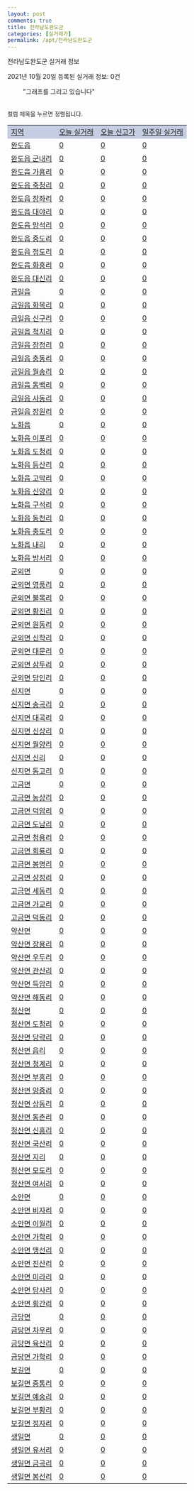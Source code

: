 ```yaml
---
layout: post
comments: true
title: 전라남도완도군
categories: [실거래가]
permalink: /apt/전라남도완도군
---
```


전라남도완도군 실거래 정보

2021년 10월 20일 등록된 실거래 정보: 0건

<!--<script async src="https://pagead2.googlesyndication.com/pagead/js/adsbygoogle.js?client=ca-pub-3485438051770037"
 crossorigin="anonymous"></script>-->

<script type="text/javascript">
  google.charts.load('current', {'packages':['corechart']});
  google.charts.setOnLoadCallback(drawChart);

  function drawChart() {
    var data = google.visualization.arrayToDataTable([['거래일', '매매', '전월세', '전매'], ['21-01', 6, 1, 9], ['21-02', 7, 2, 16], ['21-03', 11, 0, 0], ['21-04', 10, 0, 8], ['21-05', 4, 0, 0], ['21-06', 7, 2, 0], ['21-07', 7, 2, 1], ['21-08', 7, 1, 1], ['21-09', 6, 1, 2], ['21-10', 3, 0, 0]]);

    var options = {
      title: '최근 1년간 유형별 거래량 추이',
      legend: { position: 'bottom' }
    };

    setTimeout(function() {
        var chart = new google.visualization.LineChart(document.getElementById('columnchart_material'));
        chart.draw(data, (options));
        document.getElementById('loading').style.display = 'none';
        var dayLabel = (new Date()).getDay();
        if (dayLabel < 2) {
            sorttable.innerSortFunction.apply(document.getElementById('week'), []);
            sorttable.innerSortFunction.apply(document.getElementById('week'), []);        
        }
        else {
            sorttable.innerSortFunction.apply(document.getElementById('today'), []);
            sorttable.innerSortFunction.apply(document.getElementById('today'), []);
        }
    }, 200);

  }
</script>

<div id="loading" style="z-index:20; display: block; margin-left: 35px">"그래프를 그리고 있습니다"</div>
<div id="columnchart_material" style="width: 95%; margin-left: -35px; display: block"></div>
<!--<div style="width: 95%; margin-left: -35px; display: block">
      <script async src="https://pagead2.googlesyndication.com/pagead/js/adsbygoogle.js?client=ca-pub-3485438051770037"
          crossorigin="anonymous"></script>
      <ins class="adsbygoogle"
          style="display:block"
          data-ad-format="fluid"
          data-ad-layout-key="-fb+5w+4e-db+86"
          data-ad-client="ca-pub-3485438051770037"
          data-ad-slot="1827090281"></ins>
      <script>
          (adsbygoogle = window.adsbygoogle || []).push({});
      </script>
</div>-->
<br>

<font size='small' style='font-size: small;'>컬럼 제목을 누르면 정렬됩니다.</font>
<table class="sortable">
  <tr style='background-color: rgba(114, 132, 186,0.4);'>
    <td id="region"><a href="#">지역</a></td>
    <td id="today"><a href="#">오늘 실거래</a></td>
    <td id="today_new"><a href="#">오늘 신고가</a></td>
    <td id="week"><a href="#">일주일 실거래</a></td>
  </tr>

  
  <tr class="item">
    <td><a href="전라남도완도군완도읍">완도읍</a></td>
    <td><a href="전라남도완도군완도읍">0</a></td>
    <td><a href="전라남도완도군완도읍">0</a></td>
    <td><a href="전라남도완도군완도읍">0</a></td>
  </tr>
    

  <tr class="item">
    <td><a href="전라남도완도군완도읍군내리">완도읍 군내리</a></td>
    <td><a href="전라남도완도군완도읍군내리">0</a></td>
    <td><a href="전라남도완도군완도읍군내리">0</a></td>
    <td><a href="전라남도완도군완도읍군내리">0</a></td>
  </tr>
    

  <tr class="item">
    <td><a href="전라남도완도군완도읍가용리">완도읍 가용리</a></td>
    <td><a href="전라남도완도군완도읍가용리">0</a></td>
    <td><a href="전라남도완도군완도읍가용리">0</a></td>
    <td><a href="전라남도완도군완도읍가용리">0</a></td>
  </tr>
    

  <tr class="item">
    <td><a href="전라남도완도군완도읍죽청리">완도읍 죽청리</a></td>
    <td><a href="전라남도완도군완도읍죽청리">0</a></td>
    <td><a href="전라남도완도군완도읍죽청리">0</a></td>
    <td><a href="전라남도완도군완도읍죽청리">0</a></td>
  </tr>
    

  <tr class="item">
    <td><a href="전라남도완도군완도읍장좌리">완도읍 장좌리</a></td>
    <td><a href="전라남도완도군완도읍장좌리">0</a></td>
    <td><a href="전라남도완도군완도읍장좌리">0</a></td>
    <td><a href="전라남도완도군완도읍장좌리">0</a></td>
  </tr>
    

  <tr class="item">
    <td><a href="전라남도완도군완도읍대야리">완도읍 대야리</a></td>
    <td><a href="전라남도완도군완도읍대야리">0</a></td>
    <td><a href="전라남도완도군완도읍대야리">0</a></td>
    <td><a href="전라남도완도군완도읍대야리">0</a></td>
  </tr>
    

  <tr class="item">
    <td><a href="전라남도완도군완도읍망석리">완도읍 망석리</a></td>
    <td><a href="전라남도완도군완도읍망석리">0</a></td>
    <td><a href="전라남도완도군완도읍망석리">0</a></td>
    <td><a href="전라남도완도군완도읍망석리">0</a></td>
  </tr>
    

  <tr class="item">
    <td><a href="전라남도완도군완도읍중도리">완도읍 중도리</a></td>
    <td><a href="전라남도완도군완도읍중도리">0</a></td>
    <td><a href="전라남도완도군완도읍중도리">0</a></td>
    <td><a href="전라남도완도군완도읍중도리">0</a></td>
  </tr>
    

  <tr class="item">
    <td><a href="전라남도완도군완도읍정도리">완도읍 정도리</a></td>
    <td><a href="전라남도완도군완도읍정도리">0</a></td>
    <td><a href="전라남도완도군완도읍정도리">0</a></td>
    <td><a href="전라남도완도군완도읍정도리">0</a></td>
  </tr>
    

  <tr class="item">
    <td><a href="전라남도완도군완도읍화흥리">완도읍 화흥리</a></td>
    <td><a href="전라남도완도군완도읍화흥리">0</a></td>
    <td><a href="전라남도완도군완도읍화흥리">0</a></td>
    <td><a href="전라남도완도군완도읍화흥리">0</a></td>
  </tr>
    

  <tr class="item">
    <td><a href="전라남도완도군완도읍대신리">완도읍 대신리</a></td>
    <td><a href="전라남도완도군완도읍대신리">0</a></td>
    <td><a href="전라남도완도군완도읍대신리">0</a></td>
    <td><a href="전라남도완도군완도읍대신리">0</a></td>
  </tr>
    

  <tr class="item">
    <td><a href="전라남도완도군금일읍">금일읍</a></td>
    <td><a href="전라남도완도군금일읍">0</a></td>
    <td><a href="전라남도완도군금일읍">0</a></td>
    <td><a href="전라남도완도군금일읍">0</a></td>
  </tr>
    

  <tr class="item">
    <td><a href="전라남도완도군금일읍화목리">금일읍 화목리</a></td>
    <td><a href="전라남도완도군금일읍화목리">0</a></td>
    <td><a href="전라남도완도군금일읍화목리">0</a></td>
    <td><a href="전라남도완도군금일읍화목리">0</a></td>
  </tr>
    

  <tr class="item">
    <td><a href="전라남도완도군금일읍신구리">금일읍 신구리</a></td>
    <td><a href="전라남도완도군금일읍신구리">0</a></td>
    <td><a href="전라남도완도군금일읍신구리">0</a></td>
    <td><a href="전라남도완도군금일읍신구리">0</a></td>
  </tr>
    

  <tr class="item">
    <td><a href="전라남도완도군금일읍척치리">금일읍 척치리</a></td>
    <td><a href="전라남도완도군금일읍척치리">0</a></td>
    <td><a href="전라남도완도군금일읍척치리">0</a></td>
    <td><a href="전라남도완도군금일읍척치리">0</a></td>
  </tr>
    

  <tr class="item">
    <td><a href="전라남도완도군금일읍장정리">금일읍 장정리</a></td>
    <td><a href="전라남도완도군금일읍장정리">0</a></td>
    <td><a href="전라남도완도군금일읍장정리">0</a></td>
    <td><a href="전라남도완도군금일읍장정리">0</a></td>
  </tr>
    

  <tr class="item">
    <td><a href="전라남도완도군금일읍충동리">금일읍 충동리</a></td>
    <td><a href="전라남도완도군금일읍충동리">0</a></td>
    <td><a href="전라남도완도군금일읍충동리">0</a></td>
    <td><a href="전라남도완도군금일읍충동리">0</a></td>
  </tr>
    

  <tr class="item">
    <td><a href="전라남도완도군금일읍월송리">금일읍 월송리</a></td>
    <td><a href="전라남도완도군금일읍월송리">0</a></td>
    <td><a href="전라남도완도군금일읍월송리">0</a></td>
    <td><a href="전라남도완도군금일읍월송리">0</a></td>
  </tr>
    

  <tr class="item">
    <td><a href="전라남도완도군금일읍동백리">금일읍 동백리</a></td>
    <td><a href="전라남도완도군금일읍동백리">0</a></td>
    <td><a href="전라남도완도군금일읍동백리">0</a></td>
    <td><a href="전라남도완도군금일읍동백리">0</a></td>
  </tr>
    

  <tr class="item">
    <td><a href="전라남도완도군금일읍사동리">금일읍 사동리</a></td>
    <td><a href="전라남도완도군금일읍사동리">0</a></td>
    <td><a href="전라남도완도군금일읍사동리">0</a></td>
    <td><a href="전라남도완도군금일읍사동리">0</a></td>
  </tr>
    

  <tr class="item">
    <td><a href="전라남도완도군금일읍장원리">금일읍 장원리</a></td>
    <td><a href="전라남도완도군금일읍장원리">0</a></td>
    <td><a href="전라남도완도군금일읍장원리">0</a></td>
    <td><a href="전라남도완도군금일읍장원리">0</a></td>
  </tr>
    

  <tr class="item">
    <td><a href="전라남도완도군노화읍">노화읍</a></td>
    <td><a href="전라남도완도군노화읍">0</a></td>
    <td><a href="전라남도완도군노화읍">0</a></td>
    <td><a href="전라남도완도군노화읍">0</a></td>
  </tr>
    

  <tr class="item">
    <td><a href="전라남도완도군노화읍이포리">노화읍 이포리</a></td>
    <td><a href="전라남도완도군노화읍이포리">0</a></td>
    <td><a href="전라남도완도군노화읍이포리">0</a></td>
    <td><a href="전라남도완도군노화읍이포리">0</a></td>
  </tr>
    

  <tr class="item">
    <td><a href="전라남도완도군노화읍도청리">노화읍 도청리</a></td>
    <td><a href="전라남도완도군노화읍도청리">0</a></td>
    <td><a href="전라남도완도군노화읍도청리">0</a></td>
    <td><a href="전라남도완도군노화읍도청리">0</a></td>
  </tr>
    

  <tr class="item">
    <td><a href="전라남도완도군노화읍등산리">노화읍 등산리</a></td>
    <td><a href="전라남도완도군노화읍등산리">0</a></td>
    <td><a href="전라남도완도군노화읍등산리">0</a></td>
    <td><a href="전라남도완도군노화읍등산리">0</a></td>
  </tr>
    

  <tr class="item">
    <td><a href="전라남도완도군노화읍고막리">노화읍 고막리</a></td>
    <td><a href="전라남도완도군노화읍고막리">0</a></td>
    <td><a href="전라남도완도군노화읍고막리">0</a></td>
    <td><a href="전라남도완도군노화읍고막리">0</a></td>
  </tr>
    

  <tr class="item">
    <td><a href="전라남도완도군노화읍신양리">노화읍 신양리</a></td>
    <td><a href="전라남도완도군노화읍신양리">0</a></td>
    <td><a href="전라남도완도군노화읍신양리">0</a></td>
    <td><a href="전라남도완도군노화읍신양리">0</a></td>
  </tr>
    

  <tr class="item">
    <td><a href="전라남도완도군노화읍구석리">노화읍 구석리</a></td>
    <td><a href="전라남도완도군노화읍구석리">0</a></td>
    <td><a href="전라남도완도군노화읍구석리">0</a></td>
    <td><a href="전라남도완도군노화읍구석리">0</a></td>
  </tr>
    

  <tr class="item">
    <td><a href="전라남도완도군노화읍동천리">노화읍 동천리</a></td>
    <td><a href="전라남도완도군노화읍동천리">0</a></td>
    <td><a href="전라남도완도군노화읍동천리">0</a></td>
    <td><a href="전라남도완도군노화읍동천리">0</a></td>
  </tr>
    

  <tr class="item">
    <td><a href="전라남도완도군노화읍충도리">노화읍 충도리</a></td>
    <td><a href="전라남도완도군노화읍충도리">0</a></td>
    <td><a href="전라남도완도군노화읍충도리">0</a></td>
    <td><a href="전라남도완도군노화읍충도리">0</a></td>
  </tr>
    

  <tr class="item">
    <td><a href="전라남도완도군노화읍내리">노화읍 내리</a></td>
    <td><a href="전라남도완도군노화읍내리">0</a></td>
    <td><a href="전라남도완도군노화읍내리">0</a></td>
    <td><a href="전라남도완도군노화읍내리">0</a></td>
  </tr>
    

  <tr class="item">
    <td><a href="전라남도완도군노화읍방서리">노화읍 방서리</a></td>
    <td><a href="전라남도완도군노화읍방서리">0</a></td>
    <td><a href="전라남도완도군노화읍방서리">0</a></td>
    <td><a href="전라남도완도군노화읍방서리">0</a></td>
  </tr>
    

  <tr class="item">
    <td><a href="전라남도완도군군외면">군외면</a></td>
    <td><a href="전라남도완도군군외면">0</a></td>
    <td><a href="전라남도완도군군외면">0</a></td>
    <td><a href="전라남도완도군군외면">0</a></td>
  </tr>
    

  <tr class="item">
    <td><a href="전라남도완도군군외면영풍리">군외면 영풍리</a></td>
    <td><a href="전라남도완도군군외면영풍리">0</a></td>
    <td><a href="전라남도완도군군외면영풍리">0</a></td>
    <td><a href="전라남도완도군군외면영풍리">0</a></td>
  </tr>
    

  <tr class="item">
    <td><a href="전라남도완도군군외면불목리">군외면 불목리</a></td>
    <td><a href="전라남도완도군군외면불목리">0</a></td>
    <td><a href="전라남도완도군군외면불목리">0</a></td>
    <td><a href="전라남도완도군군외면불목리">0</a></td>
  </tr>
    

  <tr class="item">
    <td><a href="전라남도완도군군외면황진리">군외면 황진리</a></td>
    <td><a href="전라남도완도군군외면황진리">0</a></td>
    <td><a href="전라남도완도군군외면황진리">0</a></td>
    <td><a href="전라남도완도군군외면황진리">0</a></td>
  </tr>
    

  <tr class="item">
    <td><a href="전라남도완도군군외면원동리">군외면 원동리</a></td>
    <td><a href="전라남도완도군군외면원동리">0</a></td>
    <td><a href="전라남도완도군군외면원동리">0</a></td>
    <td><a href="전라남도완도군군외면원동리">0</a></td>
  </tr>
    

  <tr class="item">
    <td><a href="전라남도완도군군외면신학리">군외면 신학리</a></td>
    <td><a href="전라남도완도군군외면신학리">0</a></td>
    <td><a href="전라남도완도군군외면신학리">0</a></td>
    <td><a href="전라남도완도군군외면신학리">0</a></td>
  </tr>
    

  <tr class="item">
    <td><a href="전라남도완도군군외면대문리">군외면 대문리</a></td>
    <td><a href="전라남도완도군군외면대문리">0</a></td>
    <td><a href="전라남도완도군군외면대문리">0</a></td>
    <td><a href="전라남도완도군군외면대문리">0</a></td>
  </tr>
    

  <tr class="item">
    <td><a href="전라남도완도군군외면삼두리">군외면 삼두리</a></td>
    <td><a href="전라남도완도군군외면삼두리">0</a></td>
    <td><a href="전라남도완도군군외면삼두리">0</a></td>
    <td><a href="전라남도완도군군외면삼두리">0</a></td>
  </tr>
    

  <tr class="item">
    <td><a href="전라남도완도군군외면당인리">군외면 당인리</a></td>
    <td><a href="전라남도완도군군외면당인리">0</a></td>
    <td><a href="전라남도완도군군외면당인리">0</a></td>
    <td><a href="전라남도완도군군외면당인리">0</a></td>
  </tr>
    

  <tr class="item">
    <td><a href="전라남도완도군신지면">신지면</a></td>
    <td><a href="전라남도완도군신지면">0</a></td>
    <td><a href="전라남도완도군신지면">0</a></td>
    <td><a href="전라남도완도군신지면">0</a></td>
  </tr>
    

  <tr class="item">
    <td><a href="전라남도완도군신지면송곡리">신지면 송곡리</a></td>
    <td><a href="전라남도완도군신지면송곡리">0</a></td>
    <td><a href="전라남도완도군신지면송곡리">0</a></td>
    <td><a href="전라남도완도군신지면송곡리">0</a></td>
  </tr>
    

  <tr class="item">
    <td><a href="전라남도완도군신지면대곡리">신지면 대곡리</a></td>
    <td><a href="전라남도완도군신지면대곡리">0</a></td>
    <td><a href="전라남도완도군신지면대곡리">0</a></td>
    <td><a href="전라남도완도군신지면대곡리">0</a></td>
  </tr>
    

  <tr class="item">
    <td><a href="전라남도완도군신지면신상리">신지면 신상리</a></td>
    <td><a href="전라남도완도군신지면신상리">0</a></td>
    <td><a href="전라남도완도군신지면신상리">0</a></td>
    <td><a href="전라남도완도군신지면신상리">0</a></td>
  </tr>
    

  <tr class="item">
    <td><a href="전라남도완도군신지면월양리">신지면 월양리</a></td>
    <td><a href="전라남도완도군신지면월양리">0</a></td>
    <td><a href="전라남도완도군신지면월양리">0</a></td>
    <td><a href="전라남도완도군신지면월양리">0</a></td>
  </tr>
    

  <tr class="item">
    <td><a href="전라남도완도군신지면신리">신지면 신리</a></td>
    <td><a href="전라남도완도군신지면신리">0</a></td>
    <td><a href="전라남도완도군신지면신리">0</a></td>
    <td><a href="전라남도완도군신지면신리">0</a></td>
  </tr>
    

  <tr class="item">
    <td><a href="전라남도완도군신지면동고리">신지면 동고리</a></td>
    <td><a href="전라남도완도군신지면동고리">0</a></td>
    <td><a href="전라남도완도군신지면동고리">0</a></td>
    <td><a href="전라남도완도군신지면동고리">0</a></td>
  </tr>
    

  <tr class="item">
    <td><a href="전라남도완도군고금면">고금면</a></td>
    <td><a href="전라남도완도군고금면">0</a></td>
    <td><a href="전라남도완도군고금면">0</a></td>
    <td><a href="전라남도완도군고금면">0</a></td>
  </tr>
    

  <tr class="item">
    <td><a href="전라남도완도군고금면농상리">고금면 농상리</a></td>
    <td><a href="전라남도완도군고금면농상리">0</a></td>
    <td><a href="전라남도완도군고금면농상리">0</a></td>
    <td><a href="전라남도완도군고금면농상리">0</a></td>
  </tr>
    

  <tr class="item">
    <td><a href="전라남도완도군고금면덕암리">고금면 덕암리</a></td>
    <td><a href="전라남도완도군고금면덕암리">0</a></td>
    <td><a href="전라남도완도군고금면덕암리">0</a></td>
    <td><a href="전라남도완도군고금면덕암리">0</a></td>
  </tr>
    

  <tr class="item">
    <td><a href="전라남도완도군고금면도남리">고금면 도남리</a></td>
    <td><a href="전라남도완도군고금면도남리">0</a></td>
    <td><a href="전라남도완도군고금면도남리">0</a></td>
    <td><a href="전라남도완도군고금면도남리">0</a></td>
  </tr>
    

  <tr class="item">
    <td><a href="전라남도완도군고금면청용리">고금면 청용리</a></td>
    <td><a href="전라남도완도군고금면청용리">0</a></td>
    <td><a href="전라남도완도군고금면청용리">0</a></td>
    <td><a href="전라남도완도군고금면청용리">0</a></td>
  </tr>
    

  <tr class="item">
    <td><a href="전라남도완도군고금면회룡리">고금면 회룡리</a></td>
    <td><a href="전라남도완도군고금면회룡리">0</a></td>
    <td><a href="전라남도완도군고금면회룡리">0</a></td>
    <td><a href="전라남도완도군고금면회룡리">0</a></td>
  </tr>
    

  <tr class="item">
    <td><a href="전라남도완도군고금면봉명리">고금면 봉명리</a></td>
    <td><a href="전라남도완도군고금면봉명리">0</a></td>
    <td><a href="전라남도완도군고금면봉명리">0</a></td>
    <td><a href="전라남도완도군고금면봉명리">0</a></td>
  </tr>
    

  <tr class="item">
    <td><a href="전라남도완도군고금면상정리">고금면 상정리</a></td>
    <td><a href="전라남도완도군고금면상정리">0</a></td>
    <td><a href="전라남도완도군고금면상정리">0</a></td>
    <td><a href="전라남도완도군고금면상정리">0</a></td>
  </tr>
    

  <tr class="item">
    <td><a href="전라남도완도군고금면세동리">고금면 세동리</a></td>
    <td><a href="전라남도완도군고금면세동리">0</a></td>
    <td><a href="전라남도완도군고금면세동리">0</a></td>
    <td><a href="전라남도완도군고금면세동리">0</a></td>
  </tr>
    

  <tr class="item">
    <td><a href="전라남도완도군고금면가교리">고금면 가교리</a></td>
    <td><a href="전라남도완도군고금면가교리">0</a></td>
    <td><a href="전라남도완도군고금면가교리">0</a></td>
    <td><a href="전라남도완도군고금면가교리">0</a></td>
  </tr>
    

  <tr class="item">
    <td><a href="전라남도완도군고금면덕동리">고금면 덕동리</a></td>
    <td><a href="전라남도완도군고금면덕동리">0</a></td>
    <td><a href="전라남도완도군고금면덕동리">0</a></td>
    <td><a href="전라남도완도군고금면덕동리">0</a></td>
  </tr>
    

  <tr class="item">
    <td><a href="전라남도완도군약산면">약산면</a></td>
    <td><a href="전라남도완도군약산면">0</a></td>
    <td><a href="전라남도완도군약산면">0</a></td>
    <td><a href="전라남도완도군약산면">0</a></td>
  </tr>
    

  <tr class="item">
    <td><a href="전라남도완도군약산면장용리">약산면 장용리</a></td>
    <td><a href="전라남도완도군약산면장용리">0</a></td>
    <td><a href="전라남도완도군약산면장용리">0</a></td>
    <td><a href="전라남도완도군약산면장용리">0</a></td>
  </tr>
    

  <tr class="item">
    <td><a href="전라남도완도군약산면우두리">약산면 우두리</a></td>
    <td><a href="전라남도완도군약산면우두리">0</a></td>
    <td><a href="전라남도완도군약산면우두리">0</a></td>
    <td><a href="전라남도완도군약산면우두리">0</a></td>
  </tr>
    

  <tr class="item">
    <td><a href="전라남도완도군약산면관산리">약산면 관산리</a></td>
    <td><a href="전라남도완도군약산면관산리">0</a></td>
    <td><a href="전라남도완도군약산면관산리">0</a></td>
    <td><a href="전라남도완도군약산면관산리">0</a></td>
  </tr>
    

  <tr class="item">
    <td><a href="전라남도완도군약산면득암리">약산면 득암리</a></td>
    <td><a href="전라남도완도군약산면득암리">0</a></td>
    <td><a href="전라남도완도군약산면득암리">0</a></td>
    <td><a href="전라남도완도군약산면득암리">0</a></td>
  </tr>
    

  <tr class="item">
    <td><a href="전라남도완도군약산면해동리">약산면 해동리</a></td>
    <td><a href="전라남도완도군약산면해동리">0</a></td>
    <td><a href="전라남도완도군약산면해동리">0</a></td>
    <td><a href="전라남도완도군약산면해동리">0</a></td>
  </tr>
    

  <tr class="item">
    <td><a href="전라남도완도군청산면">청산면</a></td>
    <td><a href="전라남도완도군청산면">0</a></td>
    <td><a href="전라남도완도군청산면">0</a></td>
    <td><a href="전라남도완도군청산면">0</a></td>
  </tr>
    

  <tr class="item">
    <td><a href="전라남도완도군청산면도청리">청산면 도청리</a></td>
    <td><a href="전라남도완도군청산면도청리">0</a></td>
    <td><a href="전라남도완도군청산면도청리">0</a></td>
    <td><a href="전라남도완도군청산면도청리">0</a></td>
  </tr>
    

  <tr class="item">
    <td><a href="전라남도완도군청산면당락리">청산면 당락리</a></td>
    <td><a href="전라남도완도군청산면당락리">0</a></td>
    <td><a href="전라남도완도군청산면당락리">0</a></td>
    <td><a href="전라남도완도군청산면당락리">0</a></td>
  </tr>
    

  <tr class="item">
    <td><a href="전라남도완도군청산면읍리">청산면 읍리</a></td>
    <td><a href="전라남도완도군청산면읍리">0</a></td>
    <td><a href="전라남도완도군청산면읍리">0</a></td>
    <td><a href="전라남도완도군청산면읍리">0</a></td>
  </tr>
    

  <tr class="item">
    <td><a href="전라남도완도군청산면청계리">청산면 청계리</a></td>
    <td><a href="전라남도완도군청산면청계리">0</a></td>
    <td><a href="전라남도완도군청산면청계리">0</a></td>
    <td><a href="전라남도완도군청산면청계리">0</a></td>
  </tr>
    

  <tr class="item">
    <td><a href="전라남도완도군청산면부흥리">청산면 부흥리</a></td>
    <td><a href="전라남도완도군청산면부흥리">0</a></td>
    <td><a href="전라남도완도군청산면부흥리">0</a></td>
    <td><a href="전라남도완도군청산면부흥리">0</a></td>
  </tr>
    

  <tr class="item">
    <td><a href="전라남도완도군청산면양중리">청산면 양중리</a></td>
    <td><a href="전라남도완도군청산면양중리">0</a></td>
    <td><a href="전라남도완도군청산면양중리">0</a></td>
    <td><a href="전라남도완도군청산면양중리">0</a></td>
  </tr>
    

  <tr class="item">
    <td><a href="전라남도완도군청산면상동리">청산면 상동리</a></td>
    <td><a href="전라남도완도군청산면상동리">0</a></td>
    <td><a href="전라남도완도군청산면상동리">0</a></td>
    <td><a href="전라남도완도군청산면상동리">0</a></td>
  </tr>
    

  <tr class="item">
    <td><a href="전라남도완도군청산면동촌리">청산면 동촌리</a></td>
    <td><a href="전라남도완도군청산면동촌리">0</a></td>
    <td><a href="전라남도완도군청산면동촌리">0</a></td>
    <td><a href="전라남도완도군청산면동촌리">0</a></td>
  </tr>
    

  <tr class="item">
    <td><a href="전라남도완도군청산면신흥리">청산면 신흥리</a></td>
    <td><a href="전라남도완도군청산면신흥리">0</a></td>
    <td><a href="전라남도완도군청산면신흥리">0</a></td>
    <td><a href="전라남도완도군청산면신흥리">0</a></td>
  </tr>
    

  <tr class="item">
    <td><a href="전라남도완도군청산면국산리">청산면 국산리</a></td>
    <td><a href="전라남도완도군청산면국산리">0</a></td>
    <td><a href="전라남도완도군청산면국산리">0</a></td>
    <td><a href="전라남도완도군청산면국산리">0</a></td>
  </tr>
    

  <tr class="item">
    <td><a href="전라남도완도군청산면지리">청산면 지리</a></td>
    <td><a href="전라남도완도군청산면지리">0</a></td>
    <td><a href="전라남도완도군청산면지리">0</a></td>
    <td><a href="전라남도완도군청산면지리">0</a></td>
  </tr>
    

  <tr class="item">
    <td><a href="전라남도완도군청산면모도리">청산면 모도리</a></td>
    <td><a href="전라남도완도군청산면모도리">0</a></td>
    <td><a href="전라남도완도군청산면모도리">0</a></td>
    <td><a href="전라남도완도군청산면모도리">0</a></td>
  </tr>
    

  <tr class="item">
    <td><a href="전라남도완도군청산면여서리">청산면 여서리</a></td>
    <td><a href="전라남도완도군청산면여서리">0</a></td>
    <td><a href="전라남도완도군청산면여서리">0</a></td>
    <td><a href="전라남도완도군청산면여서리">0</a></td>
  </tr>
    

  <tr class="item">
    <td><a href="전라남도완도군소안면">소안면</a></td>
    <td><a href="전라남도완도군소안면">0</a></td>
    <td><a href="전라남도완도군소안면">0</a></td>
    <td><a href="전라남도완도군소안면">0</a></td>
  </tr>
    

  <tr class="item">
    <td><a href="전라남도완도군소안면비자리">소안면 비자리</a></td>
    <td><a href="전라남도완도군소안면비자리">0</a></td>
    <td><a href="전라남도완도군소안면비자리">0</a></td>
    <td><a href="전라남도완도군소안면비자리">0</a></td>
  </tr>
    

  <tr class="item">
    <td><a href="전라남도완도군소안면이월리">소안면 이월리</a></td>
    <td><a href="전라남도완도군소안면이월리">0</a></td>
    <td><a href="전라남도완도군소안면이월리">0</a></td>
    <td><a href="전라남도완도군소안면이월리">0</a></td>
  </tr>
    

  <tr class="item">
    <td><a href="전라남도완도군소안면가학리">소안면 가학리</a></td>
    <td><a href="전라남도완도군소안면가학리">0</a></td>
    <td><a href="전라남도완도군소안면가학리">0</a></td>
    <td><a href="전라남도완도군소안면가학리">0</a></td>
  </tr>
    

  <tr class="item">
    <td><a href="전라남도완도군소안면맹선리">소안면 맹선리</a></td>
    <td><a href="전라남도완도군소안면맹선리">0</a></td>
    <td><a href="전라남도완도군소안면맹선리">0</a></td>
    <td><a href="전라남도완도군소안면맹선리">0</a></td>
  </tr>
    

  <tr class="item">
    <td><a href="전라남도완도군소안면진산리">소안면 진산리</a></td>
    <td><a href="전라남도완도군소안면진산리">0</a></td>
    <td><a href="전라남도완도군소안면진산리">0</a></td>
    <td><a href="전라남도완도군소안면진산리">0</a></td>
  </tr>
    

  <tr class="item">
    <td><a href="전라남도완도군소안면미라리">소안면 미라리</a></td>
    <td><a href="전라남도완도군소안면미라리">0</a></td>
    <td><a href="전라남도완도군소안면미라리">0</a></td>
    <td><a href="전라남도완도군소안면미라리">0</a></td>
  </tr>
    

  <tr class="item">
    <td><a href="전라남도완도군소안면당사리">소안면 당사리</a></td>
    <td><a href="전라남도완도군소안면당사리">0</a></td>
    <td><a href="전라남도완도군소안면당사리">0</a></td>
    <td><a href="전라남도완도군소안면당사리">0</a></td>
  </tr>
    

  <tr class="item">
    <td><a href="전라남도완도군소안면횡간리">소안면 횡간리</a></td>
    <td><a href="전라남도완도군소안면횡간리">0</a></td>
    <td><a href="전라남도완도군소안면횡간리">0</a></td>
    <td><a href="전라남도완도군소안면횡간리">0</a></td>
  </tr>
    

  <tr class="item">
    <td><a href="전라남도완도군금당면">금당면</a></td>
    <td><a href="전라남도완도군금당면">0</a></td>
    <td><a href="전라남도완도군금당면">0</a></td>
    <td><a href="전라남도완도군금당면">0</a></td>
  </tr>
    

  <tr class="item">
    <td><a href="전라남도완도군금당면차우리">금당면 차우리</a></td>
    <td><a href="전라남도완도군금당면차우리">0</a></td>
    <td><a href="전라남도완도군금당면차우리">0</a></td>
    <td><a href="전라남도완도군금당면차우리">0</a></td>
  </tr>
    

  <tr class="item">
    <td><a href="전라남도완도군금당면육산리">금당면 육산리</a></td>
    <td><a href="전라남도완도군금당면육산리">0</a></td>
    <td><a href="전라남도완도군금당면육산리">0</a></td>
    <td><a href="전라남도완도군금당면육산리">0</a></td>
  </tr>
    

  <tr class="item">
    <td><a href="전라남도완도군금당면가학리">금당면 가학리</a></td>
    <td><a href="전라남도완도군금당면가학리">0</a></td>
    <td><a href="전라남도완도군금당면가학리">0</a></td>
    <td><a href="전라남도완도군금당면가학리">0</a></td>
  </tr>
    

  <tr class="item">
    <td><a href="전라남도완도군보길면">보길면</a></td>
    <td><a href="전라남도완도군보길면">0</a></td>
    <td><a href="전라남도완도군보길면">0</a></td>
    <td><a href="전라남도완도군보길면">0</a></td>
  </tr>
    

  <tr class="item">
    <td><a href="전라남도완도군보길면중통리">보길면 중통리</a></td>
    <td><a href="전라남도완도군보길면중통리">0</a></td>
    <td><a href="전라남도완도군보길면중통리">0</a></td>
    <td><a href="전라남도완도군보길면중통리">0</a></td>
  </tr>
    

  <tr class="item">
    <td><a href="전라남도완도군보길면예송리">보길면 예송리</a></td>
    <td><a href="전라남도완도군보길면예송리">0</a></td>
    <td><a href="전라남도완도군보길면예송리">0</a></td>
    <td><a href="전라남도완도군보길면예송리">0</a></td>
  </tr>
    

  <tr class="item">
    <td><a href="전라남도완도군보길면부황리">보길면 부황리</a></td>
    <td><a href="전라남도완도군보길면부황리">0</a></td>
    <td><a href="전라남도완도군보길면부황리">0</a></td>
    <td><a href="전라남도완도군보길면부황리">0</a></td>
  </tr>
    

  <tr class="item">
    <td><a href="전라남도완도군보길면정자리">보길면 정자리</a></td>
    <td><a href="전라남도완도군보길면정자리">0</a></td>
    <td><a href="전라남도완도군보길면정자리">0</a></td>
    <td><a href="전라남도완도군보길면정자리">0</a></td>
  </tr>
    

  <tr class="item">
    <td><a href="전라남도완도군생일면">생일면</a></td>
    <td><a href="전라남도완도군생일면">0</a></td>
    <td><a href="전라남도완도군생일면">0</a></td>
    <td><a href="전라남도완도군생일면">0</a></td>
  </tr>
    

  <tr class="item">
    <td><a href="전라남도완도군생일면유서리">생일면 유서리</a></td>
    <td><a href="전라남도완도군생일면유서리">0</a></td>
    <td><a href="전라남도완도군생일면유서리">0</a></td>
    <td><a href="전라남도완도군생일면유서리">0</a></td>
  </tr>
    

  <tr class="item">
    <td><a href="전라남도완도군생일면금곡리">생일면 금곡리</a></td>
    <td><a href="전라남도완도군생일면금곡리">0</a></td>
    <td><a href="전라남도완도군생일면금곡리">0</a></td>
    <td><a href="전라남도완도군생일면금곡리">0</a></td>
  </tr>
    

  <tr class="item">
    <td><a href="전라남도완도군생일면봉선리">생일면 봉선리</a></td>
    <td><a href="전라남도완도군생일면봉선리">0</a></td>
    <td><a href="전라남도완도군생일면봉선리">0</a></td>
    <td><a href="전라남도완도군생일면봉선리">0</a></td>
  </tr>
    


</table>


    
